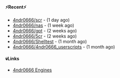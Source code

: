 #### ⚡Recent⚡

- [4ndr0666/scr](https://github.com/4ndr0666/scr) - (1 day ago)
- [4ndr0666/nas](https://github.com/4ndr0666/nas) - (1 week ago)
- [4ndr0666/gpt](https://github.com/4ndr0666/gpt) - (2 weeks ago)
- [4ndr0666/5cr](https://github.com/4ndr0666/5cr) - (2 weeks ago)
- [4ndr0666/Shelltest](https://github.com/4ndr0666/Shelltest) - (1 month ago)
- [4ndr0666/4ndr0666_userscripts](https://github.com/4ndr0666/4ndr0666_userscripts) - (1 month ago)

#### 💀Links

- [4ndr0666 Engines](https://github.com/hoothin/SearchJumper/discussions/73)


